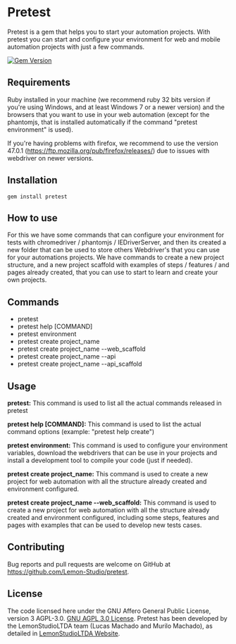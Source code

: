 
<h1>Pretest</h1>

<p>
Pretest is a gem that helps you to start your automation projects. With pretest you can start and configure your environment for web and mobile automation projects with just a few commands.
</p>

[![Gem Version](https://badge.fury.io/rb/pretest@2x.png)](https://badge.fury.io/rb/pretest)

<h2>Requirements</h2>

<p>
Ruby installed in your machine (we recommend ruby 32 bits version if you're using Windows, and at least Windows 7 or a newer version) and the browsers that you want to use in your web automation (except for the phantomjs, that is installed automatically if the command "pretest environment" is used).

If you're having problems with firefox, we recommend to use the version 47.0.1 (https://ftp.mozilla.org/pub/firefox/releases/) due to issues with webdriver on newer versions.
</p>

<h2>Installation</h2>

    gem install pretest

<h2>How to use</h2>

<p>
For this we have some commands that can configure your environment for tests with chromedriver / phantomjs / IEDriverServer, and then its created a new folder that can be used to store others Webdriver's that you can use for your automations projects.
We have commands to create a new project structure, and a new project scaffold with examples of steps / features / and pages already created, that you can use to start to learn and create your own projects.
</p>

<h2>Commands</h2>

<ul>
<li>pretest</li>
<li>pretest help [COMMAND]</li>
<li>pretest environment</li>
<li>pretest create project_name</li>
<li>pretest create project_name --web_scaffold</li>
<li>pretest create project_name --api</li>
<li>pretest create project_name --api_scaffold</li>
</ul>

<h2>Usage</h2>

<p>
<strong>pretest:</strong> This command is used to list all the actual commands released in pretest
</p>

<p>
<strong>pretest help [COMMAND]:</strong> This command is used to list the actual command options (example: "pretest help create")
</p>

<p>
<strong>pretest environment:</strong> This command is used to configure your environment variables, download the webdrivers that can be use in your projects and install a development tool to compile your code (just if needed).
</p>

<p>
<strong>pretest create project_name:</strong> This command is used to create a new project for web automation with all the structure already created and environment configured.
</p>

<p>
<strong>pretest create project_name --web_scaffold:</strong> This command is used to create a new project for web automation with all the structure already created and environment configured, including some steps, features and pages with examples that can be used to develop new tests cases.
</p>

## Contributing

Bug reports and pull requests are welcome on GitHub at https://github.com/Lemon-Studio/pretest.

## License

The code licensed here under the GNU Affero General Public License, version 3 AGPL-3.0. [GNU AGPL 3.0 License](https://github.com/Lemon-Studio/pretest/blob/master/LICENSE.txt). Pretest has been developed by the LemonStudioLTDA team (Lucas Machado and Murilo Machado), as detailed in [LemonStudioLTDA Website](https://lemonstudio.io).
